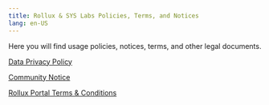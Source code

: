 ```yaml
---
title: Rollux & SYS Labs Policies, Terms, and Notices
lang: en-US
---
```


Here you will find usage policies, notices, terms, and other legal documents.


[Data Privacy Policy](data-privacy-policy.md)  

[Community Notice](community-notice-1.md)  

[Rollux Portal Terms & Conditions](portal-terms.md)
